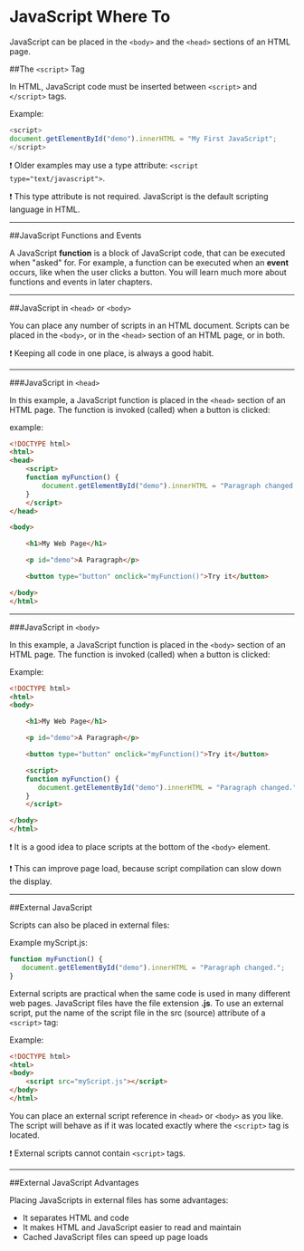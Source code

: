JavaScript Where To
===================

JavaScript can be placed in the `<body>` and the `<head>` sections of an HTML page.

##The `<script>` Tag

In HTML, JavaScript code must be inserted between `<script>` and `</script>` tags.

Example:

```javascript
<script>
document.getElementById("demo").innerHTML = "My First JavaScript";
</script>
```

:exclamation: Older examples may use a type attribute: `<script type="text/javascript">`.

:exclamation: This type attribute is not required. JavaScript is the default scripting language in HTML.
____________________________________________________________________________________________________________________________

##JavaScript Functions and Events

A JavaScript **function** is a block of JavaScript code, that can be executed when "asked" for. For example, a function can be executed when an **event** occurs, like when the user clicks a button. You will learn much more about functions and events in later chapters.
____________________________________________________________________________________________________________________________

##JavaScript in `<head>` or `<body>`

You can place any number of scripts in an HTML document. Scripts can be placed in the `<body>`, or in the `<head>` section of an HTML page, or in both.

:exclamation: Keeping all code in one place, is always a good habit.
____________________________________________________________________________________________________________________________

###JavaScript in `<head>`

In this example, a JavaScript function is placed in the `<head>` section of an HTML page. The function is invoked (called) when a button is clicked:

example:

```html
<!DOCTYPE html>
<html>
<head>
	<script>
	function myFunction() {
	    document.getElementById("demo").innerHTML = "Paragraph changed.";
	}
	</script>
</head>

<body>

	<h1>My Web Page</h1>

	<p id="demo">A Paragraph</p>

	<button type="button" onclick="myFunction()">Try it</button>

</body>
</html>
```
____________________________________________________________________________________________________________________________

###JavaScript in `<body>`

In this example, a JavaScript function is placed in the `<body>` section of an HTML page. The function is invoked (called) when a button is clicked:

Example:

```html
<!DOCTYPE html>
<html>
<body> 

	<h1>My Web Page</h1>

	<p id="demo">A Paragraph</p>

	<button type="button" onclick="myFunction()">Try it</button>

	<script>
	function myFunction() {
	   document.getElementById("demo").innerHTML = "Paragraph changed.";
	}
	</script>

</body>
</html>
```

:exclamation: It is a good idea to place scripts at the bottom of the `<body>` element.

:exclamation: This can improve page load, because script compilation can slow down the display.
____________________________________________________________________________________________________________________________

##External JavaScript

Scripts can also be placed in external files:

Example myScript.js:

```javascript
function myFunction() {
   document.getElementById("demo").innerHTML = "Paragraph changed.";
}
```

External scripts are practical when the same code is used in many different web pages. JavaScript files have the file extension **.js**. To use an external script, put the name of the script file in the src (source) attribute of a `<script>` tag:

Example:

```html
<!DOCTYPE html>
<html>
<body>
	<script src="myScript.js"></script>
</body>
</html>
```

You can place an external script reference in `<head>` or `<body>` as you like. The script will behave as if it was located exactly where the `<script>` tag is located.

:exclamation: External scripts cannot contain `<script>` tags.
____________________________________________________________________________________________________________________________

##External JavaScript Advantages

Placing JavaScripts in external files has some advantages:

* It separates HTML and code
* It makes HTML and JavaScript easier to read and maintain
* Cached JavaScript files can speed up page loads
